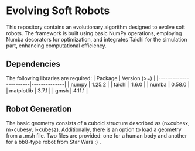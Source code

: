 # Evolving Soft Robots

This repository contains an evolutionary algorithm designed to evolve soft robots. The framework is built using basic NumPy operations, employing Numba decorators for optimization, and integrates Taichi for the simulation part, enhancing computational efficiency.

## Dependencies
The following libraries are required:
| Package               | Version (>=) |
|-----------------------|--------------|
| numpy                 | 1.25.2       |
| taichi                | 1.6.0        |
| numba                 | 0.58.0       |
| matplotlib            | 3.7.1        |
| gmsh                  | 4.11.1       |

## Robot Generation
The basic geometry consists of a cuboid structure described as (n×cubesx, m×cubesy, l×cubesz). Additionally, there is an option to load a geometry from a .msh file. Two files are provided: one for a human body and another for a bb8-type robot from Star Wars :) .




<!-- 
Non-geometric evolved robots
![GIF](human.gif)

Geometric evolved robots
![GIF](2x2.gif)
-->
